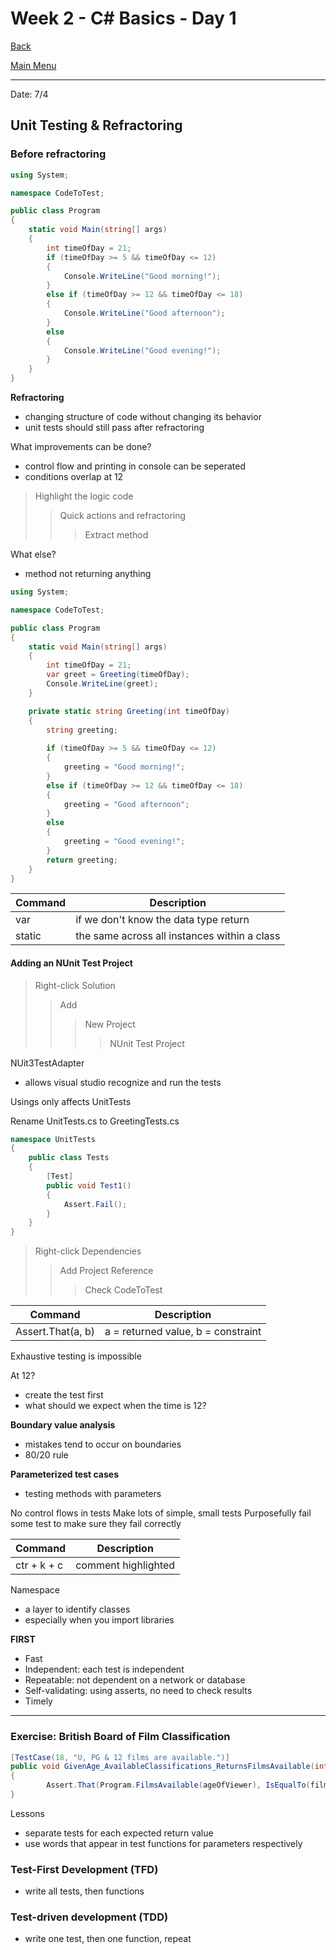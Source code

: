 # Week 2 - C# Basics - Day 1

[Back](/Week_2)

[Main Menu](/README.md)

---
Date: 7/4

## Unit Testing & Refractoring

### Before refractoring

```csharp
using System;

namespace CodeToTest;

public class Program
{
    static void Main(string[] args)
    {
        int timeOfDay = 21;
        if (timeOfDay >= 5 && timeOfDay <= 12)
        {
            Console.WriteLine("Good morning!");
        }
        else if (timeOfDay >= 12 && timeOfDay <= 18)
        {
            Console.WriteLine("Good afternoon");
        }
        else
        {
            Console.WriteLine("Good evening!");
        }
    }
}
```

**Refractoring**
- changing structure of code without changing its behavior
- unit tests should still pass after refractoring

What improvements can be done?
- control flow and printing in console can be seperated
- conditions overlap at 12

> Highlight the logic code
>> Quick actions and refractoring
>>> Extract method

What else?
- method not returning anything

```csharp
using System;

namespace CodeToTest;

public class Program
{
    static void Main(string[] args)
    {
        int timeOfDay = 21;
        var greet = Greeting(timeOfDay);
        Console.WriteLine(greet);
    }

    private static string Greeting(int timeOfDay)
    {
        string greeting;
        
        if (timeOfDay >= 5 && timeOfDay <= 12)
        {
            greeting = "Good morning!";
        }
        else if (timeOfDay >= 12 && timeOfDay <= 18)
        {
            greeting = "Good afternoon";
        }
        else
        {
            greeting = "Good evening!";
        }
        return greeting;
    }
}
```
| Command | Description |
| - | - |
| var | if we don't know the data type return |
| static | the same across all instances within a class |

#### Adding an NUnit Test Project
> Right-click Solution
>> Add
>>> New Project
>>>> NUnit Test Project

NUit3TestAdapter
- allows visual studio recognize and run the tests

Usings only affects UnitTests

Rename UnitTests.cs to GreetingTests.cs


```csharp
namespace UnitTests
{
    public class Tests
    {
        [Test]
        public void Test1()
        {
            Assert.Fail();
        }
    }
}
```

> Right-click Dependencies
>> Add Project Reference
>>> Check CodeToTest

| Command | Description |
| - | - |
| Assert.That(a, b) | a = returned value, b = constraint |

Exhaustive testing is impossible

At 12?
- create the test first
- what should we expect when the time is 12?

**Boundary value analysis**
- mistakes tend to occur on boundaries
- 80/20 rule

**Parameterized test cases**
- testing methods with parameters

No control flows in tests
Make lots of simple, small tests
Purposefully fail some test to make sure they fail correctly

| Command | Description |
| - | - |
| ctr + k + c | comment highlighted |

Namespace
- a layer to identify classes
- especially when you import libraries

**FIRST**
- Fast
- Independent:  each test is independent
- Repeatable:  not dependent on a network or database
- Self-validating:  using asserts, no need to check results
- Timely

---
### Exercise:  British Board of Film Classification

```csharp
[TestCase(18, "U, PG & 12 films are available.")]
public void GivenAge_AvailableClassifications_ReturnsFilmsAvailable(int age, string films)
{
        Assert.That(Program.FilmsAvailable(ageOfViewer), IsEqualTo(films));
}
```
Lessons
- separate tests for each expected return value
- use words that appear in test functions for parameters respectively


### Test-First Development (TFD)
- write all tests, then functions

### Test-driven development (TDD)
- write one test, then one function, repeat